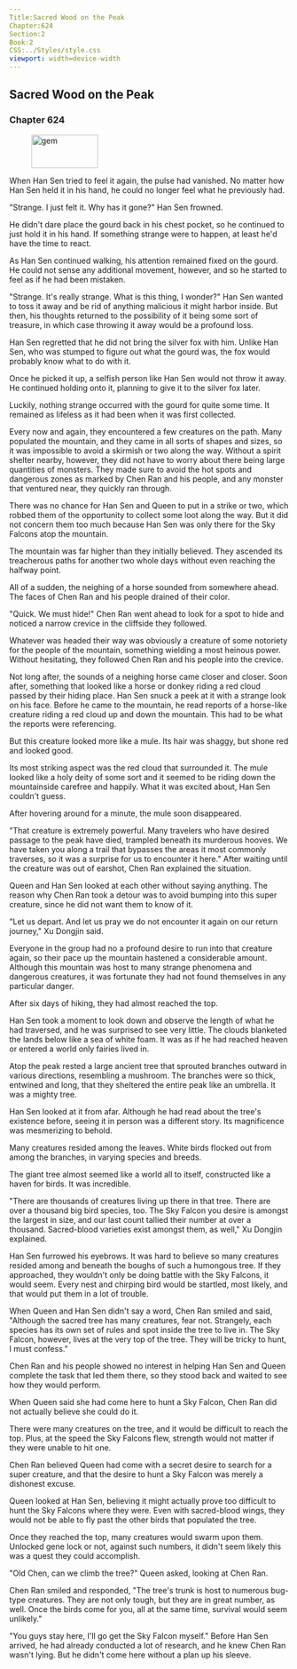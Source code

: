 ```yaml
---
Title:Sacred Wood on the Peak 
Chapter:624 
Section:2 
Book:2 
CSS:../Styles/style.css 
viewport: width=device-width
---
```

  
## Sacred Wood on the Peak
### Chapter 624
  
<figure>
	<img src="../Images/gem.gif" alt="gem" id="gem" width="120" height="60" />
</figure>
  

  
When Han Sen tried to feel it again, the pulse had vanished. No matter how Han Sen held it in his hand, he could no longer feel what he previously had.

"Strange. I just felt it. Why has it gone?" Han Sen frowned.

He didn't dare place the gourd back in his chest pocket, so he continued to just hold it in his hand. If something strange were to happen, at least he'd have the time to react.

As Han Sen continued walking, his attention remained fixed on the gourd. He could not sense any additional movement, however, and so he started to feel as if he had been mistaken.

"Strange. It's really strange. What is this thing, I wonder?" Han Sen wanted to toss it away and be rid of anything malicious it might harbor inside. But then, his thoughts returned to the possibility of it being some sort of treasure, in which case throwing it away would be a profound loss.

Han Sen regretted that he did not bring the silver fox with him. Unlike Han Sen, who was stumped to figure out what the gourd was, the fox would probably know what to do with it.

Once he picked it up, a selfish person like Han Sen would not throw it away. He continued holding onto it, planning to give it to the silver fox later.

Luckily, nothing strange occurred with the gourd for quite some time. It remained as lifeless as it had been when it was first collected.

Every now and again, they encountered a few creatures on the path. Many populated the mountain, and they came in all sorts of shapes and sizes, so it was impossible to avoid a skirmish or two along the way. Without a spirit shelter nearby, however, they did not have to worry about there being large quantities of monsters. They made sure to avoid the hot spots and dangerous zones as marked by Chen Ran and his people, and any monster that ventured near, they quickly ran through.

There was no chance for Han Sen and Queen to put in a strike or two, which robbed them of the opportunity to collect some loot along the way. But it did not concern them too much because Han Sen was only there for the Sky Falcons atop the mountain.

The mountain was far higher than they initially believed. They ascended its treacherous paths for another two whole days without even reaching the halfway point.

All of a sudden, the neighing of a horse sounded from somewhere ahead. The faces of Chen Ran and his people drained of their color.

"Quick. We must hide!" Chen Ran went ahead to look for a spot to hide and noticed a narrow crevice in the cliffside they followed.

Whatever was headed their way was obviously a creature of some notoriety for the people of the mountain, something wielding a most heinous power. Without hesitating, they followed Chen Ran and his people into the crevice.

Not long after, the sounds of a neighing horse came closer and closer. Soon after, something that looked like a horse or donkey riding a red cloud passed by their hiding place. Han Sen snuck a peek at it with a strange look on his face. Before he came to the mountain, he read reports of a horse-like creature riding a red cloud up and down the mountain. This had to be what the reports were referencing.

But this creature looked more like a mule. Its hair was shaggy, but shone red and looked good.

Its most striking aspect was the red cloud that surrounded it. The mule looked like a holy deity of some sort and it seemed to be riding down the mountainside carefree and happily. What it was excited about, Han Sen couldn't guess.

After hovering around for a minute, the mule soon disappeared.

"That creature is extremely powerful. Many travelers who have desired passage to the peak have died, trampled beneath its murderous hooves. We have taken you along a trail that bypasses the areas it most commonly traverses, so it was a surprise for us to encounter it here." After waiting until the creature was out of earshot, Chen Ran explained the situation.

Queen and Han Sen looked at each other without saying anything. The reason why Chen Ran took a detour was to avoid bumping into this super creature, since he did not want them to know of it.

"Let us depart. And let us pray we do not encounter it again on our return journey," Xu Dongjin said.

Everyone in the group had no a profound desire to run into that creature again, so their pace up the mountain hastened a considerable amount. Although this mountain was host to many strange phenomena and dangerous creatures, it was fortunate they had not found themselves in any particular danger.

After six days of hiking, they had almost reached the top.

Han Sen took a moment to look down and observe the length of what he had traversed, and he was surprised to see very little. The clouds blanketed the lands below like a sea of white foam. It was as if he had reached heaven or entered a world only fairies lived in.

Atop the peak rested a large ancient tree that sprouted branches outward in various directions, resembling a mushroom. The branches were so thick, entwined and long, that they sheltered the entire peak like an umbrella. It was a mighty tree.

Han Sen looked at it from afar. Although he had read about the tree's existence before, seeing it in person was a different story. Its magnificence was mesmerizing to behold.

Many creatures resided among the leaves. White birds flocked out from among the branches, in varying species and breeds.

The giant tree almost seemed like a world all to itself, constructed like a haven for birds. It was incredible.

"There are thousands of creatures living up there in that tree. There are over a thousand big bird species, too. The Sky Falcon you desire is amongst the largest in size, and our last count tallied their number at over a thousand. Sacred-blood varieties exist amongst them, as well," Xu Dongjin explained.

Han Sen furrowed his eyebrows. It was hard to believe so many creatures resided among and beneath the boughs of such a humongous tree. If they approached, they wouldn't only be doing battle with the Sky Falcons, it would seem. Every nest and chirping bird would be startled, most likely, and that would put them in a lot of trouble.

When Queen and Han Sen didn't say a word, Chen Ran smiled and said, "Although the sacred tree has many creatures, fear not. Strangely, each species has its own set of rules and spot inside the tree to live in. The Sky Falcon, however, lives at the very top of the tree. They will be tricky to hunt, I must confess."

Chen Ran and his people showed no interest in helping Han Sen and Queen complete the task that led them there, so they stood back and waited to see how they would perform.

When Queen said she had come here to hunt a Sky Falcon, Chen Ran did not actually believe she could do it.

There were many creatures on the tree, and it would be difficult to reach the top. Plus, at the speed the Sky Falcons flew, strength would not matter if they were unable to hit one.

Chen Ran believed Queen had come with a secret desire to search for a super creature, and that the desire to hunt a Sky Falcon was merely a dishonest excuse.

Queen looked at Han Sen, believing it might actually prove too difficult to hunt the Sky Falcons where they were. Even with sacred-blood wings, they would not be able to fly past the other birds that populated the tree.

Once they reached the top, many creatures would swarm upon them. Unlocked gene lock or not, against such numbers, it didn't seem likely this was a quest they could accomplish.

"Old Chen, can we climb the tree?" Queen asked, looking at Chen Ran.

Chen Ran smiled and responded, "The tree's trunk is host to numerous bug-type creatures. They are not only tough, but they are in great number, as well. Once the birds come for you, all at the same time, survival would seem unlikely."

"You guys stay here, I'll go get the Sky Falcon myself." Before Han Sen arrived, he had already conducted a lot of research, and he knew Chen Ran wasn't lying. But he didn't come here without a plan up his sleeve.